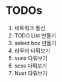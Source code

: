 # TODOs
1. 네트워크 통신
2. TODO List 만들기
3. select box 만들기
4. 라우터 다뤄보기
5. vuex 다뤄보기
6. scss 다뤄보기
7. Nuxt 다뤄보기
